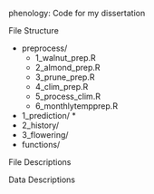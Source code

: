 phenology: Code for my dissertation

File Structure

* preprocess/
    * 1_walnut_prep.R
    * 2_almond_prep.R
    * 3_prune_prep.R
    * 4_clim_prep.R
    * 5_process_clim.R
    * 6_monthlytempprep.R
* 1_prediction/
    * 
* 2_history/
* 3_flowering/
* functions/

File Descriptions


Data Descriptions